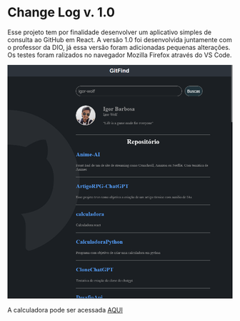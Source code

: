 # Change Log v. 1.0

Esse projeto tem por finalidade desenvolver um aplicativo simples de consulta ao GitHub em React. A versão 1.0 foi desenvolvida juntamente com o professor da DIO, já essa versão foram adicionadas pequenas alterações. Os testes foram ralizados no navegador Mozilla Firefox através do VS Code.

![Organização dos Arquivos](https://github.com/Igor-Wolf/gitfind/blob/main/demo.png?raw=true)


A calculadora pode ser acessada [AQUI](https://igor-wolf.github.io/gitfind/)

